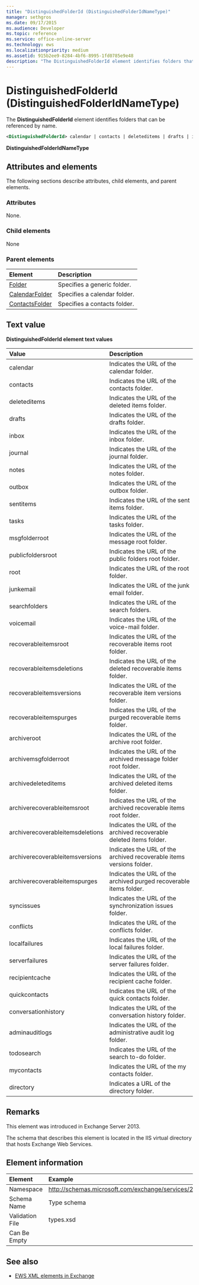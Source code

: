 ```yaml
---
title: "DistinguishedFolderId (DistinguishedFolderIdNameType)"
manager: sethgros
ms.date: 09/17/2015
ms.audience: Developer
ms.topic: reference
ms.service: office-online-server
ms.technology: ews
ms.localizationpriority: medium
ms.assetid: 915b2ee9-8284-4bf6-8995-1fd0785e9e48
description: "The DistinguishedFolderId element identifies folders that can be referenced by name."
---
```


# DistinguishedFolderId (DistinguishedFolderIdNameType)

The **DistinguishedFolderId** element identifies folders that can be referenced by name. 
  
```XML
<DistinguishedFolderId> calendar | contacts | deleteditems | drafts | inbox | journal | notes | outbox | sentitems | tasks | msgfolderroot | publicfoldersroot | root | junkemail | searchfolders | voicemail | recoverableitemsroot | recoverableitemsdeletions | recoverableitemsversions | recoverableitemspurges | archiveroot | archivemsgfolderroot | archivedeleteditems | archiverecoverableitemsroot | archiverecoverableitemsdeletions | archiverecoverableitemsversions | archiverecoverableitemspurges | syncissues | conflicts | localfailures | serverfailures | recipientcache | quickcontacts | conversationhistory | adminauditlogs | todosearch | mycontacts | directory | imcontactlist | peopleconnect</DistinguishedFolderId>
```

 **DistinguishedFolderIdNameType**
## Attributes and elements

The following sections describe attributes, child elements, and parent elements.
  
### Attributes

None.
  
### Child elements

None
  
### Parent elements

|**Element**|**Description**|
|:-----|:-----|
|[Folder](folder.md) <br/> |Specifies a generic folder.  <br/> |
|[CalendarFolder](calendarfolder.md) <br/> |Specifies a calendar folder.  <br/> |
|[ContactsFolder](contactsfolder.md) <br/> |Specifies a contacts folder.  <br/> |
   
## Text value

**DistinguishedFolderId element text values**

|**Value**|**Description**|
|:-----|:-----|
|calendar  <br/> |Indicates the URL of the calendar folder.  <br/> |
|contacts  <br/> |Indicates the URL of the contacts folder.  <br/> |
|deleteditems  <br/> |Indicates the URL of the deleted items folder.  <br/> |
|drafts  <br/> |Indicates the URL of the drafts folder.  <br/> |
|inbox  <br/> |Indicates the URL of the inbox folder.  <br/> |
|journal  <br/> |Indicates the URL of the journal folder.  <br/> |
|notes  <br/> |Indicates the URL of the notes folder.  <br/> |
|outbox  <br/> |Indicates the URL of the outbox folder.  <br/> |
|sentitems  <br/> |Indicates the URL of the sent items folder.  <br/> |
|tasks  <br/> |Indicates the URL of the tasks folder.  <br/> |
|msgfolderroot  <br/> |Indicates the URL of the message root folder.  <br/> |
|publicfoldersroot  <br/> |Indicates the URL of the public folders root folder.  <br/> |
|root  <br/> |Indicates the URL of the root folder.  <br/> |
|junkemail  <br/> |Indicates the URL of the junk email folder.  <br/> |
|searchfolders  <br/> |Indicates the URL of the search folders.  <br/> |
|voicemail  <br/> |Indicates the URL of the voice-mail folder.  <br/> |
|recoverableitemsroot  <br/> |Indicates the URL of the recoverable items root folder.  <br/> |
|recoverableitemsdeletions  <br/> |Indicates the URL of the deleted recoverable items folder.  <br/> |
|recoverableitemsversions  <br/> |Indicates the URL of the recoverable item versions folder.  <br/> |
|recoverableitemspurges  <br/> |Indicates the URL of the purged recoverable items folder.  <br/> |
|archiveroot  <br/> |Indicates the URL of the archive root folder.  <br/> |
|archivemsgfolderroot  <br/> |Indicates the URL of the archived message folder root folder.  <br/> |
|archivedeleteditems  <br/> |Indicates the URL of the archived deleted items folder.  <br/> |
|archiverecoverableitemsroot  <br/> |Indicates the URL of the archived recoverable items root folder.  <br/> |
|archiverecoverableitemsdeletions  <br/> |Indicates the URL of the archived recoverable deleted items folder.  <br/> |
|archiverecoverableitemsversions  <br/> |Indicates the URL of the archived recoverable items versions folder.  <br/> |
|archiverecoverableitemspurges  <br/> |Indicates the URL of the archived purged recoverable items folder.  <br/> |
|syncissues  <br/> |Indicates the URL of the synchronization issues folder.  <br/> |
|conflicts  <br/> |Indicates the URL of the conflicts folder.  <br/> |
|localfailures  <br/> |Indicates the URL of the local failures folder.  <br/> |
|serverfailures  <br/> |Indicates the URL of the server failures folder.  <br/> |
|recipientcache  <br/> |Indicates the URL of the recipient cache folder.  <br/> |
|quickcontacts  <br/> |Indicates the URL of the quick contacts folder.  <br/> |
|conversationhistory  <br/> |Indicates the URL of the conversation history folder.  <br/> |
|adminauditlogs  <br/> |Indicates the URL of the administrative audit log folder.  <br/> |
|todosearch  <br/> |Indicates the URL of the search to-do folder.  <br/> |
|mycontacts  <br/> |Indicates the URL of the my contacts folder.  <br/> |
|directory  <br/> |Indicates a URL of the directory folder.  <br/> |
   
## Remarks

This element was introduced in Exchange Server 2013.
  
The schema that describes this element is located in the IIS virtual directory that hosts Exchange Web Services.
  
## Element information

| Element | Example |
|:-----|:-----|
|Namespace  <br/> |http://schemas.microsoft.com/exchange/services/2006/types  <br/> |
|Schema Name  <br/> |Type schema  <br/> |
|Validation File  <br/> |types.xsd  <br/> |
|Can Be Empty  <br/> ||
   
## See also

- [EWS XML elements in Exchange](ews-xml-elements-in-exchange.md)

